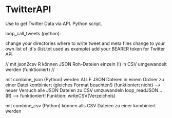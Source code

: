 # TwitterAPI
Use to get Twitter Data via API. Python script.


loop_call_tweets (python):

change your directories where to write tweet and meta files
change to your own list of id's (list.txt used as example)
add your BEARER token for Twitter API


  
//
mit json2csv R können JSON Roh-Dateien einzeln (!) in CSV umgewandelt werden (funktioniert)
//


mit combine_json (Python) werden ALLE JSON Dateien in einem Ordner zu einer Datei kombiniert (gleiches Format beachten!)
(funktioniert nicht)
--> neuer Versuch alle JSON Dateien zu CSV umzuwandeln loop_readJSON... (R)
--> funktioniert!
Funktion: writeCSV(Verzeichnis)


mit combine_csv (Python) können alls CSV Dateien zu einer kombiniert werden



